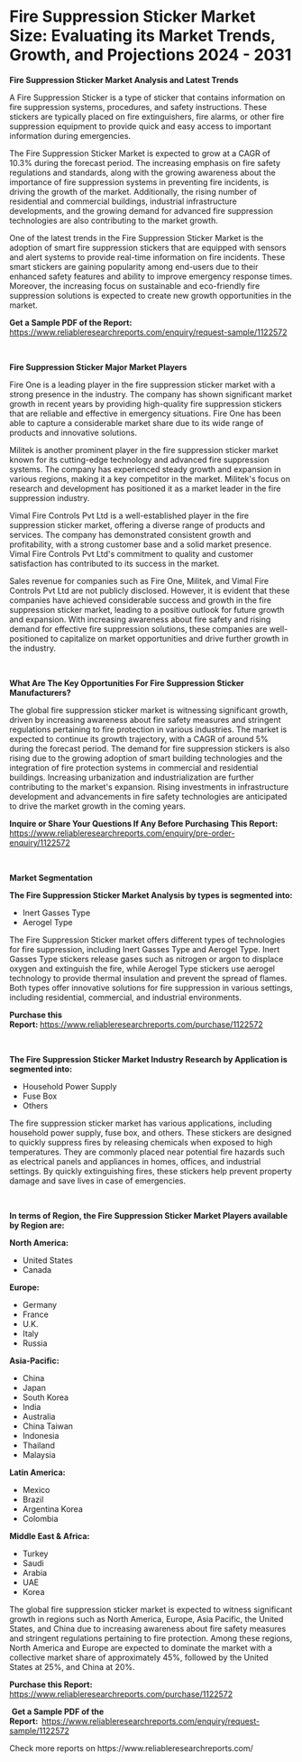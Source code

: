 <p><h1>Fire Suppression Sticker Market Size: Evaluating its Market Trends, Growth, and Projections 2024 - 2031</h1></p><p><strong>Fire Suppression Sticker Market Analysis and Latest Trends</strong></p>
<p><p>A Fire Suppression Sticker is a type of sticker that contains information on fire suppression systems, procedures, and safety instructions. These stickers are typically placed on fire extinguishers, fire alarms, or other fire suppression equipment to provide quick and easy access to important information during emergencies.</p><p>The Fire Suppression Sticker Market is expected to grow at a CAGR of 10.3% during the forecast period. The increasing emphasis on fire safety regulations and standards, along with the growing awareness about the importance of fire suppression systems in preventing fire incidents, is driving the growth of the market. Additionally, the rising number of residential and commercial buildings, industrial infrastructure developments, and the growing demand for advanced fire suppression technologies are also contributing to the market growth.</p><p>One of the latest trends in the Fire Suppression Sticker Market is the adoption of smart fire suppression stickers that are equipped with sensors and alert systems to provide real-time information on fire incidents. These smart stickers are gaining popularity among end-users due to their enhanced safety features and ability to improve emergency response times. Moreover, the increasing focus on sustainable and eco-friendly fire suppression solutions is expected to create new growth opportunities in the market.</p></p>
<p><strong>Get a Sample PDF of the Report:&nbsp;</strong> <a href="https://www.reliableresearchreports.com/enquiry/request-sample/1122572">https://www.reliableresearchreports.com/enquiry/request-sample/1122572</a></p>
<p>&nbsp;</p>
<p><strong>Fire Suppression Sticker Major Market Players</strong></p>
<p><p>Fire One is a leading player in the fire suppression sticker market with a strong presence in the industry. The company has shown significant market growth in recent years by providing high-quality fire suppression stickers that are reliable and effective in emergency situations. Fire One has been able to capture a considerable market share due to its wide range of products and innovative solutions.</p><p>Militek is another prominent player in the fire suppression sticker market known for its cutting-edge technology and advanced fire suppression systems. The company has experienced steady growth and expansion in various regions, making it a key competitor in the market. Militek's focus on research and development has positioned it as a market leader in the fire suppression industry.</p><p>Vimal Fire Controls Pvt Ltd is a well-established player in the fire suppression sticker market, offering a diverse range of products and services. The company has demonstrated consistent growth and profitability, with a strong customer base and a solid market presence. Vimal Fire Controls Pvt Ltd's commitment to quality and customer satisfaction has contributed to its success in the market.</p><p>Sales revenue for companies such as Fire One, Militek, and Vimal Fire Controls Pvt Ltd are not publicly disclosed. However, it is evident that these companies have achieved considerable success and growth in the fire suppression sticker market, leading to a positive outlook for future growth and expansion. With increasing awareness about fire safety and rising demand for effective fire suppression solutions, these companies are well-positioned to capitalize on market opportunities and drive further growth in the industry.</p></p>
<p>&nbsp;</p>
<p><strong>What Are The Key Opportunities For Fire Suppression Sticker Manufacturers?</strong></p>
<p><p>The global fire suppression sticker market is witnessing significant growth, driven by increasing awareness about fire safety measures and stringent regulations pertaining to fire protection in various industries. The market is expected to continue its growth trajectory, with a CAGR of around 5% during the forecast period. The demand for fire suppression stickers is also rising due to the growing adoption of smart building technologies and the integration of fire protection systems in commercial and residential buildings. Increasing urbanization and industrialization are further contributing to the market's expansion. Rising investments in infrastructure development and advancements in fire safety technologies are anticipated to drive the market growth in the coming years.</p></p>
<p><strong>Inquire or Share Your Questions If Any Before Purchasing This Report:</strong> <a href="https://www.reliableresearchreports.com/enquiry/pre-order-enquiry/1122572">https://www.reliableresearchreports.com/enquiry/pre-order-enquiry/1122572</a></p>
<p>&nbsp;</p>
<p><strong>Market Segmentation</strong></p>
<p><strong>The Fire Suppression Sticker Market Analysis by types is segmented into:</strong></p>
<p><ul><li>Inert Gasses Type</li><li>Aerogel Type</li></ul></p>
<p><p>The Fire Suppression Sticker market offers different types of technologies for fire suppression, including Inert Gasses Type and Aerogel Type. Inert Gasses Type stickers release gases such as nitrogen or argon to displace oxygen and extinguish the fire, while Aerogel Type stickers use aerogel technology to provide thermal insulation and prevent the spread of flames. Both types offer innovative solutions for fire suppression in various settings, including residential, commercial, and industrial environments.</p></p>
<p><strong>Purchase this Report:&nbsp;</strong><a href="https://www.reliableresearchreports.com/purchase/1122572">https://www.reliableresearchreports.com/purchase/1122572</a></p>
<p>&nbsp;</p>
<p><strong>The Fire Suppression Sticker Market Industry Research by Application is segmented into:</strong></p>
<p><ul><li>Household Power Supply</li><li>Fuse Box</li><li>Others</li></ul></p>
<p><p>The fire suppression sticker market has various applications, including household power supply, fuse box, and others. These stickers are designed to quickly suppress fires by releasing chemicals when exposed to high temperatures. They are commonly placed near potential fire hazards such as electrical panels and appliances in homes, offices, and industrial settings. By quickly extinguishing fires, these stickers help prevent property damage and save lives in case of emergencies.</p></p>
<p>&nbsp;</p>
<p><strong>In terms of Region, the Fire Suppression Sticker Market Players available by Region are:</strong></p>
<p>
    <p> <strong> North America: </strong>
        <ul>
            <li>United States</li>
            <li>Canada</li>
        </ul>
        </p> 
    <p> <strong> Europe: </strong>
        <ul>
            <li>Germany</li>
            <li>France</li>
            <li>U.K.</li>
            <li>Italy</li>
            <li>Russia</li>
        </ul>
        </p> 
    <p> <strong> Asia-Pacific: </strong>
        <ul>
            <li>China</li>
            <li>Japan</li>
            <li>South Korea</li>
            <li>India</li>
            <li>Australia</li>
            <li>China Taiwan</li>
            <li>Indonesia</li>
            <li>Thailand</li>
            <li>Malaysia</li>
        </ul>
        </p> 
    <p> <strong> Latin America: </strong>
        <ul>
            <li>Mexico</li>
            <li>Brazil</li>
            <li>Argentina Korea</li>
            <li>Colombia</li>
        </ul>
        </p> 
    <p> <strong> Middle East & Africa: </strong>
        <ul>
            <li>Turkey</li>
            <li>Saudi</li>
            <li>Arabia</li>
            <li>UAE</li>
            <li>Korea</li>
        </ul>
    </p>
    </p>
<p><p>The global fire suppression sticker market is expected to witness significant growth in regions such as North America, Europe, Asia Pacific, the United States, and China due to increasing awareness about fire safety measures and stringent regulations pertaining to fire protection. Among these regions, North America and Europe are expected to dominate the market with a collective market share of approximately 45%, followed by the United States at 25%, and China at 20%.</p></p>
<p><strong>Purchase this Report: </strong><a href="https://www.reliableresearchreports.com/purchase/1122572">https://www.reliableresearchreports.com/purchase/1122572</a></p>
<p>&nbsp;<strong>Get a Sample PDF of the Report:&nbsp;&nbsp;</strong><a href="https://www.reliableresearchreports.com/enquiry/request-sample/1122572">https://www.reliableresearchreports.com/enquiry/request-sample/1122572</a></p>
<p><strong></strong></p>
<p>Check more reports on https://www.reliableresearchreports.com/</p>